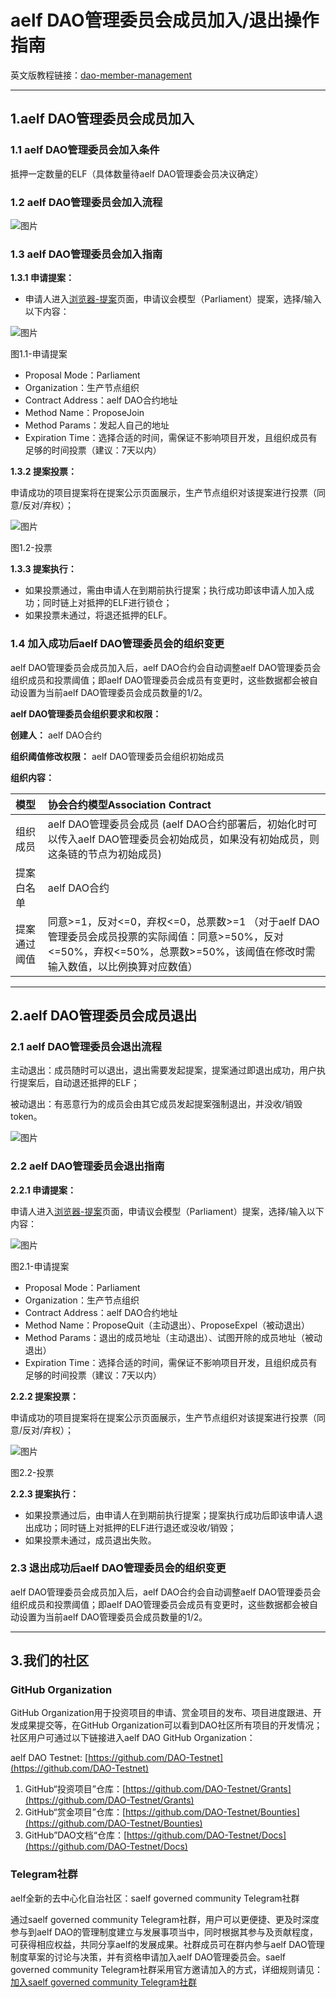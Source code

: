 # aelf DAO管理委员会成员加入/退出操作指南

英文版教程链接：[dao-member-management](https://github.com/DAO-Testnet/Docs/blob/master/dao-member-management.md)

---

## 1.aelf DAO管理委员会成员加入
### 1.1 aelf DAO管理委员会加入条件
抵押一定数量的ELF（具体数量待aelf DAO管理委会员决议确定）

### 1.2 aelf DAO管理委员会加入流程
![图片](https://uploader.shimo.im/f/qT32N1zFgZ5PBAwa.png!thumbnail)

### 1.3 aelf DAO管理委员会加入指南
**1.3.1 申请提案：**

* 申请人进入[浏览器-提案](https://explorer-test.aelf.io/proposal?#https%3A%2F%2Fexplorer-test.aelf.io%2Fviewer%2Fproposal.html%3Frandom%3D7b08e671%23%2Fapply)页面，申请议会模型（Parliament）提案，选择/输入以下内容：

![图片](https://uploader.shimo.im/f/mj7GU0GI1Pw6iino.png!thumbnail)

图1.1-申请提案

* Proposal Mode：Parliament
* Organization：生产节点组织
* Contract Address：aelf DAO合约地址
* Method Name：ProposeJoin
* Method Params：发起人自己的地址
* Expiration Time：选择合适的时间，需保证不影响项目开发，且组织成员有足够的时间投票（建议：7天以内）

**1.3.2 提案投票：**

申请成功的项目提案将在提案公示页面展示，生产节点组织对该提案进行投票（同意/反对/弃权）；

![图片](https://uploader.shimo.im/f/0DxzhY7reFwu5dtV.png!thumbnail)

图1.2-投票

**1.3.3 提案执行：**

* 如果投票通过，需由申请人在到期前执行提案；执行成功即该申请人加入成功；同时链上对抵押的ELF进行锁仓；
* 如果投票未通过，将退还抵押的ELF。
### 1.4 加入成功后aelf DAO管理委员会的组织变更
aelf DAO管理委员会成员加入后，aelf DAO合约会自动调整aelf DAO管理委员会组织成员和投票阈值；即aelf DAO管理委员会成员有变更时，这些数据都会被自动设置为当前aelf DAO管理委员会成员数量的1/2。

**aelf DAO****管理委员会****组织要求和权限：**

**创建人：** aelf DAO合约

**组织阈值修改权限：** aelf DAO管理委员会组织初始成员

**组织内容：**

| 模型 | 协会合约模型Association Contract | 
|:----|:----|
| 组织成员   | aelf DAO管理委员会成员 (aelf DAO合约部署后，初始化时可以传入aelf DAO管理委员会初始成员，如果没有初始成员，则这条链的节点为初始成员)   | 
| 提案白名单   | aelf DAO合约   | 
| 提案通过阈值   | 同意>=1，反对<=0，弃权<=0，总票数>=1  （对于aelf DAO管理委员会成员投票的实际阈值：同意>=50%，反对<=50%，弃权<=50%，总票数>=50%，该阈值在修改时需输入数值，以比例换算对应数值）   | 

---

## 2.aelf DAO管理委员会成员退出
### 2.1 aelf DAO管理委员会退出流程
主动退出：成员随时可以退出，退出需要发起提案，提案通过即退出成功，用户执行提案后，自动退还抵押的ELF；

被动退出：有恶意行为的成员会由其它成员发起提案强制退出，并没收/销毁 token。

![图片](https://uploader.shimo.im/f/2Qf0TUgyL5AWprbV.png!thumbnail)

### 2.2 aelf DAO管理委员会退出指南
**2.2.1 申请提案：**

申请人进入[浏览器-提案](https://explorer-test.aelf.io/proposal?#https%3A%2F%2Fexplorer-test.aelf.io%2Fviewer%2Fproposal.html%3Frandom%3D7b08e671%23%2Fapply)页面，申请议会模型（Parliament）提案，选择/输入以下内容：

![图片](https://uploader.shimo.im/f/qLWt2gUk4Ugo6ZVH.png!thumbnail)

图2.1-申请提案

* Proposal Mode：Parliament
* Organization：生产节点组织
* Contract Address：aelf DAO合约地址
* Method Name：ProposeQuit（主动退出）、ProposeExpel（被动退出）
* Method Params：退出的成员地址（主动退出）、试图开除的成员地址（被动退出）
* Expiration Time：选择合适的时间，需保证不影响项目开发，且组织成员有足够的时间投票（建议：7天以内）

**2.2.2 提案投票：**

申请成功的项目提案将在提案公示页面展示，生产节点组织对该提案进行投票（同意/反对/弃权）；

![图片](https://uploader.shimo.im/f/0DxzhY7reFwu5dtV.png!thumbnail)

图2.2-投票

**2.2.3 提案执行：**

* 如果投票通过后，由申请人在到期前执行提案；提案执行成功后即该申请人退出成功；同时链上对抵押的ELF进行退还或没收/销毁；
* 如果投票未通过，成员退出失败。

### 2.3 退出成功后aelf DAO管理委员会的组织变更
aelf DAO管理委员会成员加入后，aelf DAO合约会自动调整aelf DAO管理委员会组织成员和投票阈值；即aelf DAO管理委员会成员有变更时，这些数据都会被自动设置为当前aelf DAO管理委员会成员数量的1/2。

---

## 3.我们的社区
### GitHub Organization
GitHub Organization用于投资项目的申请、赏金项目的发布、项目进度跟进、开发成果提交等，在GitHub Organization可以看到DAO社区所有项目的开发情况；社区用户可通过以下链接进入aelf DAO GitHub Organization：

aelf DAO Testnet: [https://github.com/DAO-Testnet](https://github.com/DAO-Testnet)

1. GitHub“投资项目”仓库：[https://github.com/DAO-Testnet/Grants](https://github.com/DAO-Testnet/Grants)
2. GitHub“赏金项目”仓库：[https://github.com/DAO-Testnet/Bounties](https://github.com/DAO-Testnet/Bounties)
3. GitHub”DAO文档“仓库：[https://github.com/DAO-Testnet/Docs](https://github.com/DAO-Testnet/Docs)

### Telegram社群
aelf全新的去中心化自治社区：saelf governed community Telegram社群

通过saelf governed community Telegram社群，用户可以更便捷、更及时深度参与到aelf DAO的管理制度建立与发展事项当中，同时根据其参与及贡献程度，可获得相应权益，共同分享aelf的发展成果。社群成员可在群内参与aelf DAO管理制度草案的讨论与决策，并有资格申请加入aelf DAO管理委员会。saelf governed community Telegram社群采用官方邀请加入的方式，详细规则请见：[加入saelf governed community Telegram社群](https://mp.weixin.qq.com/s/kCuMGk2IPiQQHeF9w_YSFQ)

